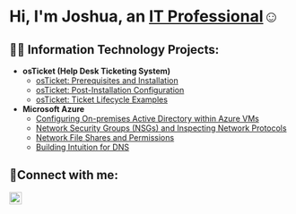 <h1>Hi, I'm Joshua, an <a href="https://linkedin.com/in/Josh">IT Professional</a>☺</h1>

<h2>👨‍💻 Information Technology Projects:</h2>

- <b>osTicket (Help Desk Ticketing System)</b>
  - [osTicket: Prerequisites and Installation](https://github.com/JoshuaD30/osticket-prereqs)
  - [osTicket: Post-Installation Configuration](https://github.com/JoshuaD30/post-install-config)
  - [osTicket: Ticket Lifecycle Examples](https://github.com/JoshuaD30/ticket-lifecycle)
- <b>Microsoft Azure</b>
  - [Configuring On-premises Active Directory within Azure VMs](https://github.com/JoshuaD30/configure-ad)
  - [Network Security Groups (NSGs) and Inspecting Network Protocols](https://github.com/JoshuaD30/azure-network-protocols)
  - [Network File Shares and Permissions](https://github.com/DanielRodriguezIT/Network-File-Shares-and-Permissions)
  - [Building Intuition for DNS](https://github.com/DanielRodriguezIT/Building-Intuition-for-DNS)
<h2>🤳Connect with me:</h2>


[<img align="left" alt="Josh | LinkedIn" width="22px" src="https://cdn.jsdelivr.net/npm/simple-icons@v3/icons/linkedin.svg" />][linkedin]



[linkedin]: https://linkedin.com/in/joshua-dussuau-728383288/
